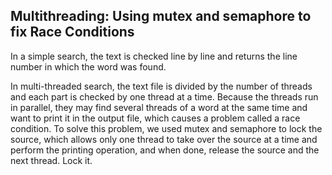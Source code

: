 ## Multithreading: Using mutex and semaphore to fix Race Conditions

In a simple search, the text is checked line by line and returns the line number in which the word was found.

In multi-threaded search, the text file is divided by the number of threads and each part is checked by one thread at a time. Because the threads run in parallel, they may find several threads of a word at the same time and want to print it in the output file, which causes a problem called a race condition. To solve this problem, we used mutex and semaphore to lock the source, which allows only one thread to take over the source at a time and perform the printing operation, and when done, release the source and the next thread. Lock it.
